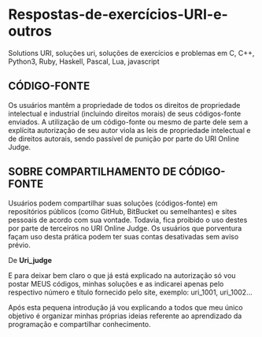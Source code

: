 # Respostas-de-exercícios-URI-e-outros
Solutions URI, soluções uri, soluções de exercícios e problemas em C, C++, Python3, Ruby, Haskell, Pascal, Lua, javascript

## CÓDIGO-FONTE
Os usuários mantêm a propriedade de todos os direitos de propriedade intelectual e industrial (incluindo direitos morais) de seus códigos-fonte enviados. A utilização de um código-fonte ou mesmo de parte dele sem a explícita autorização de seu autor viola as leis de propriedade intelectual e de direitos autorais, sendo passível de punição por parte do URI Online Judge.

## SOBRE COMPARTILHAMENTO DE CÓDIGO-FONTE
Usuários podem compartilhar suas soluções (códigos-fonte) em repositórios públicos (como GitHub, BitBucket ou semelhantes) e sites pessoais de acordo com sua vontade. Todavia, fica proibido o uso destes por parte de terceiros no URI Online Judge. Os usuários que porventura façam uso desta prática podem ter suas contas desativadas sem aviso prévio.

De **Uri_judge**


E para deixar bem claro o que já está explicado na autorização só vou postar MEUS códigos, minhas soluções e as indicarei apenas pelo respectivo número e título fornecido pelo site, exemplo: uri_1001, uri_1002...

Após esta pequena introdução já vou explicando a todos que meu único objetivo é organizar minhas próprias ideias referente ao aprendizado da programação e compartilhar conhecimento.

